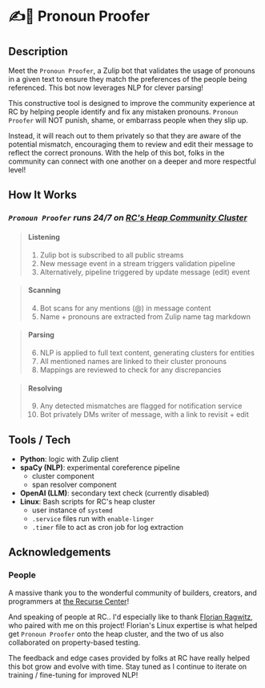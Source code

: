 # ✍️📓 Pronoun Proofer

## Description

Meet the `Pronoun Proofer`, a Zulip bot that validates the usage of pronouns in a given text to ensure they match the preferences of the people being referenced. This bot now leverages NLP for clever parsing!

This constructive tool is designed to improve the community experience at RC by helping people identify and fix any mistaken pronouns. `Pronoun Proofer` will NOT punish, shame, or embarrass people when they slip up. 

Instead, it will reach out to them privately so that they are aware of the potential mismatch, encouraging them to review and edit their message to reflect the correct pronouns. With the help of this bot, folks in the community can connect with one another on a deeper and more respectful level! 


## How It Works

### *`Pronoun Proofer` runs 24/7 on [RC's Heap Community Cluster](https://www.recurse.com/blog/126-heap-sponsors-rc-community-cluster)*

>#### Listening
>1. Zulip bot is subscribed to all public streams
>2. New message event in a stream triggers validation pipeline
>3. Alternatively, pipeline triggered by update message (edit) event 

>#### Scanning
>4. Bot scans for any mentions (@) in message content
>5. Name + pronouns are extracted from Zulip name tag markdown

>#### Parsing
>6. NLP is applied to full text content, generating clusters for entities
>7. All mentioned names are linked to their cluster pronouns
>8. Mappings are reviewed to check for any discrepancies

>#### Resolving
>9. Any detected mismatches are flagged for notification service
>10. Bot privately DMs writer of message, with a link to revisit + edit


## Tools / Tech

- **Python**: logic with Zulip client
- **spaCy (NLP)**: experimental coreference pipeline
    - cluster component
    - span resolver component
- **OpenAI (LLM)**: secondary text check (currently disabled)
- **Linux**: Bash scripts for RC's heap cluster
    - user instance of `systemd`
    - `.service` files run with `enable-linger`
    - `.timer` file to act as cron job for log extraction


## Acknowledgements

### People

A massive thank you to the wonderful community of builders, creators, and programmers at [the Recurse Center](https://www.recurse.com)! 

And speaking of people at RC.. I'd especially like to thank [Florian Ragwitz](https://github.com/rafl), who paired with me on this project! Florian's Linux expertise is what helped get `Pronoun Proofer` onto the heap cluster, and the two of us also collaborated on property-based testing. 

The feedback and edge cases provided by folks at RC have really helped this bot grow and evolve with time. Stay tuned as I continue to iterate on training / fine-tuning for improved NLP! 


